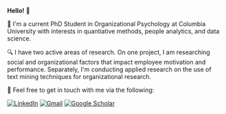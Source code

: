 
**Hello!** :wave:

🏫 I'm a current PhD Student in Organizational Psychology at Columbia University with interests in quantiative methods, people analytics, and data science.

:mag: I have two active areas of research. On one project, I am researching social and organizational factors that impact employee motivation and performance. Separately, I'm conducting applied research on the use of text mining techniques for organizational research. 

:busts_in_silhouette: Feel free to get in touch with me via the following:  

[![LinkedIn](https://img.shields.io/badge/linkedin-blue.svg)](https://www.linkedin.com/in/gian-zlupko-5b34336b/)  [![Gmail](https://img.shields.io/badge/gmail-brightgreen.svg)](mailto:gianzlupko@gmail.com) [![Google Scholar](https://img.shields.io/badge/google-scholar-blue.svg)](https://scholar.google.com/citations?user=3A2WaDkAAAAJ&hl=en)

